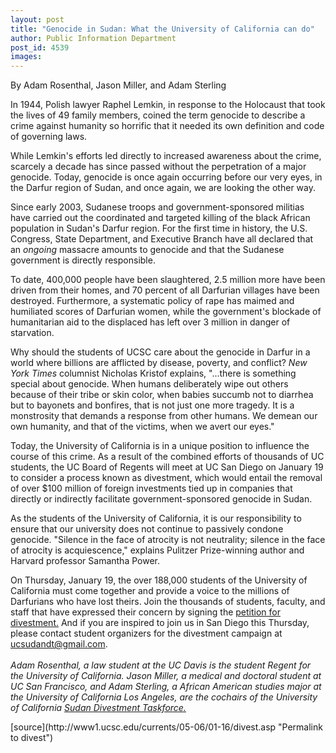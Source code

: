 ```yaml
---
layout: post
title: "Genocide in Sudan: What the University of California can do"
author: Public Information Department
post_id: 4539
images:
---
```


<a name="content" id="content"></a>
<p>
  By Adam Rosenthal, Jason Miller, and Adam Sterling
</p>
<p>
  In 1944, Polish lawyer Raphel Lemkin, in response to the Holocaust that took the lives of 49 family members, coined the term genocide to describe a crime against humanity so horrific that it needed its own definition and code of governing laws.
</p>
<p>
  While Lemkin's efforts led directly to increased awareness about the crime, scarcely a decade has since passed without the perpetration of a major genocide. Today, genocide is once again occurring before our very eyes, in the Darfur region of Sudan, and once again, we are looking the other way.
</p>
<p>
  Since early 2003, Sudanese troops and government-sponsored militias have carried out the coordinated and targeted killing of the black African population in Sudan's Darfur region. For the first time in history, the U.S. Congress, State Department, and Executive Branch have all declared that an <i>ongoing</i> massacre amounts to genocide and that the Sudanese government is directly responsible.
</p>
<p>
  To date, 400,000 people have been slaughtered, 2.5 million more have been driven from their homes, and 70 percent of all Darfurian villages have been destroyed. Furthermore, a systematic policy of rape has maimed and humiliated scores of Darfurian women, while the government's blockade of humanitarian aid to the displaced has left over 3 million in danger of starvation.
</p>
<p>
  Why should the students of UCSC care about the genocide in Darfur in a world where billions are afflicted by disease, poverty, and conflict? <i>New York Times</i> columnist Nicholas Kristof explains, "...there is something special about genocide. When humans deliberately wipe out others because of their tribe or skin color, when babies succumb not to diarrhea but to bayonets and bonfires, that is not just one more tragedy. It is a monstrosity that demands a response from other humans. We demean our own humanity, and that of the victims, when we avert our eyes."
</p>
<p>
  Today, the University of California is in a unique position to influence the course of this crime. As a result of the combined efforts of thousands of UC students, the UC Board of Regents will meet at UC San Diego on January 19 to consider a process known as divestment, which would entail the removal of over $100 million of foreign investments tied up in companies that directly or indirectly facilitate government-sponsored genocide in Sudan.
</p>
<p>
  As the students of the University of California, it is our responsibility to ensure that our university does not continue to passively condone genocide. "Silence in the face of atrocity is not neutrality; silence in the face of atrocity is acquiescence," explains Pulitzer Prize-winning author and Harvard professor Samantha Power.
</p>
<p>
  On Thursday, January 19, the over 188,000 students of the University of California must come together and provide a voice to the millions of Darfurians who have lost theirs. Join the thousands of students, faculty, and staff that have expressed their concern by signing the <a href="http://www.ucdivestsudan.com/%20">petition for divestment.</a> And if you are inspired to join us in San Diego this Thursday, please contact student organizers for the divestment campaign at <a href="mailto:ucsudandt@gmail.com">ucsudandt@gmail.com</a>.<br>
  <br>
  <i>Adam Rosenthal, a law student at the UC Davis is the student Regent for the University of California. Jason Miller, a medical and doctoral student at UC San Francisco, and Adam Sterling, a African American studies major at the University of California Los Angeles, are the cochairs of the University of California <a href="http://www.ucdivestsudan.com/">Sudan Divestment Taskforce.</a></i>
</p>
[source](http://www1.ucsc.edu/currents/05-06/01-16/divest.asp "Permalink to divest")

